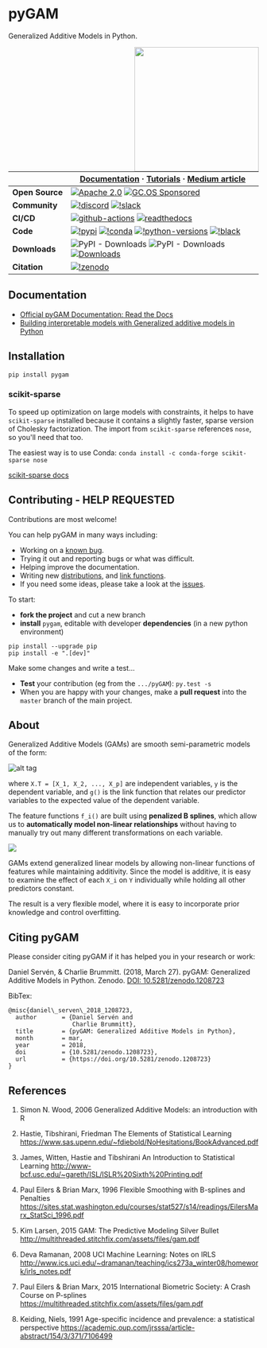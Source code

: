 

# pyGAM
Generalized Additive Models in Python.

<a href="https://pygam.readthedocs.io/en/latest/?badge=latest"><img src=imgs/pygam_tensor.png width="250" align="right" /></a>

|  | **[Documentation](https://pygam.readthedocs.io/en/latest/?badge=latest)** · **[Tutorials](https://pygam.readthedocs.io/en/latest/notebooks/tour_of_pygam.html)** · **[Medium article](https://medium.com/just-another-data-scientist/building-interpretable-models-with-generalized-additive-models-in-python-c4404eaf5515)** |
|---|---|
| **Open&#160;Source** | [![Apache 2.0](https://img.shields.io/badge/license-Apache%202.0-blue.svg)](https://github.com/dswah/pygam/blob/main/LICENSE) [![GC.OS Sponsored](https://img.shields.io/badge/GC.OS-Sponsored%20Project-orange.svg?style=flat&colorA=0eac92&colorB=2077b4)](https://gc-os-ai.github.io/) |
| **Community** | [![!discord](https://img.shields.io/static/v1?logo=discord&label=discord&message=chat&color=lightgreen)](https://discord.gg/Rt8By5Jj) [![!slack](https://img.shields.io/static/v1?logo=linkedin&label=LinkedIn&message=news&color=lightblue)](https://www.linkedin.com/company/german-center-for-open-source-ai) |
| **CI/CD** | [![github-actions](https://img.shields.io/github/actions/workflow/status/dswah/pygam/pypi.yml?logo=github)](https://github.com/dswah/pygam/actions/workflows/pypi.yml) [![readthedocs](https://img.shields.io/readthedocs/pygam?logo=readthedocs)](https://pygam.readthedocs.io/en/latest/?badge=latest) |
| **Code** |  [![!pypi](https://img.shields.io/pypi/v/pygam?color=orange)](https://pypi.org/project/pygam/) [![!conda](https://img.shields.io/conda/vn/conda-forge/pygam)](https://anaconda.org/conda-forge/pygam) [![!python-versions](https://img.shields.io/pypi/pyversions/pygam)](https://www.python.org/) [![!black](https://img.shields.io/badge/code%20style-black-000000.svg)](https://github.com/psf/black)  |
| **Downloads** | ![PyPI - Downloads](https://img.shields.io/pypi/dw/pygam) ![PyPI - Downloads](https://img.shields.io/pypi/dm/pygam) [![Downloads](https://static.pepy.tech/personalized-badge/pygam?period=total&units=international_system&left_color=grey&right_color=blue&left_text=cumulative%20(pypi))](https://pepy.tech/project/pygam) |
| **Citation** | [![!zenodo](https://zenodo.org/badge/DOI/10.5281/zenodo.1208723.svg)](https://doi.org/10.5281/zenodo.1208723) |

## Documentation
- [Official pyGAM Documentation: Read the Docs](https://pygam.readthedocs.io/en/latest/?badge=latest)
- [Building interpretable models with Generalized additive models in Python](https://medium.com/just-another-data-scientist/building-interpretable-models-with-generalized-additive-models-in-python-c4404eaf5515)
<!-----
[pyGAM: Getting started with Generalized Additive Models in Python](https://medium.com/@jpoberhauser/pygam-getting-started-with-generalized-additive-models-in-python-457df5b4705f)
----->

## Installation
```pip install pygam```

### scikit-sparse
To speed up optimization on large models with constraints, it helps to have `scikit-sparse` installed because it contains a slightly faster, sparse version of Cholesky factorization. The import from `scikit-sparse` references `nose`, so you'll need that too.

The easiest way is to use Conda:
```conda install -c conda-forge scikit-sparse nose```

[scikit-sparse docs](http://pythonhosted.org/scikit-sparse/overview.html#download)

## Contributing - HELP REQUESTED
Contributions are most welcome!

You can help pyGAM in many ways including:

- Working on a [known bug](https://github.com/dswah/pyGAM/labels/bug).
- Trying it out and reporting bugs or what was difficult.
- Helping improve the documentation.
- Writing new [distributions](https://github.com/dswah/pyGAM/blob/master/pygam/distributions.py), and [link functions](https://github.com/dswah/pyGAM/blob/master/pygam/links.py).
- If you need some ideas, please take a look at the [issues](https://github.com/dswah/pyGAM/issues).


To start:
- **fork the project** and cut a new branch
- **install** `pygam`, editable with developer **dependencies** (in a new python environment)

```
pip install --upgrade pip
pip install -e ".[dev]"
```

Make some changes and write a test...
- **Test** your contribution (eg from the `.../pyGAM`):
```py.test -s```
- When you are happy with your changes, make a **pull request** into the `master` branch of the main project.


## About
Generalized Additive Models (GAMs) are smooth semi-parametric models of the form:

![alt tag](http://latex.codecogs.com/svg.latex?g\(\mathbb{E}\[y|X\]\)=\beta_0+f_1(X_1)+f_2(X_2)+\dots+f_p(X_p))

where `X.T = [X_1, X_2, ..., X_p]` are independent variables, `y` is the dependent variable, and `g()` is the link function that relates our predictor variables to the expected value of the dependent variable.

The feature functions `f_i()` are built using **penalized B splines**, which allow us to **automatically model non-linear relationships** without having to manually try out many different transformations on each variable.

<img src=imgs/pygam_basis.png>

GAMs extend generalized linear models by allowing non-linear functions of features while maintaining additivity. Since the model is additive, it is easy to examine the effect of each `X_i` on `Y` individually while holding all other predictors constant.

The result is a very flexible model, where it is easy to incorporate prior knowledge and control overfitting.

## Citing pyGAM
Please consider citing pyGAM if it has helped you in your research or work:

Daniel Servén, & Charlie Brummitt. (2018, March 27). pyGAM: Generalized Additive Models in Python. Zenodo. [DOI: 10.5281/zenodo.1208723](http://doi.org/10.5281/zenodo.1208723)

BibTex:
```
@misc{daniel\_serven\_2018_1208723,
  author       = {Daniel Servén and
                  Charlie Brummitt},
  title        = {pyGAM: Generalized Additive Models in Python},
  month        = mar,
  year         = 2018,
  doi          = {10.5281/zenodo.1208723},
  url          = {https://doi.org/10.5281/zenodo.1208723}
}
```

## References
1. Simon N. Wood, 2006
Generalized Additive Models: an introduction with R

0. Hastie, Tibshirani, Friedman
The Elements of Statistical Learning
https://www.sas.upenn.edu/~fdiebold/NoHesitations/BookAdvanced.pdf

0. James, Witten, Hastie and Tibshirani
An Introduction to Statistical Learning
http://www-bcf.usc.edu/~gareth/ISL/ISLR%20Sixth%20Printing.pdf

0. Paul Eilers & Brian Marx, 1996
Flexible Smoothing with B-splines and Penalties
https://sites.stat.washington.edu/courses/stat527/s14/readings/EilersMarx_StatSci_1996.pdf

0. Kim Larsen, 2015
GAM: The Predictive Modeling Silver Bullet
http://multithreaded.stitchfix.com/assets/files/gam.pdf

0. Deva Ramanan, 2008
UCI Machine Learning: Notes on IRLS
http://www.ics.uci.edu/~dramanan/teaching/ics273a_winter08/homework/irls_notes.pdf

0. Paul Eilers & Brian Marx, 2015
International Biometric Society: A Crash Course on P-splines
https://multithreaded.stitchfix.com/assets/files/gam.pdf

0. Keiding, Niels, 1991
Age-specific incidence and prevalence: a statistical perspective
https://academic.oup.com/jrsssa/article-abstract/154/3/371/7106499


<!---http://www.cs.princeton.edu/courses/archive/fall11/cos323/notes/cos323_f11_lecture09_svd.pdf--->

<!---http://www.stats.uwo.ca/faculty/braun/ss3859/notes/Chapter4/ch4.pdf--->

<!---http://www.stat.berkeley.edu/~census/mlesan.pdf--->

<!---http://web.mit.edu/hyperbook/Patrikalakis-Maekawa-Cho/node17.html---> <!--- this helped me get spline gradients--->

<!---https://scikit-sparse.readthedocs.io/en/latest/overview.html#developers--->

<!---https://vincentarelbundock.github.io/Rdatasets/datasets.html---> <!--- R Datasets!--->

